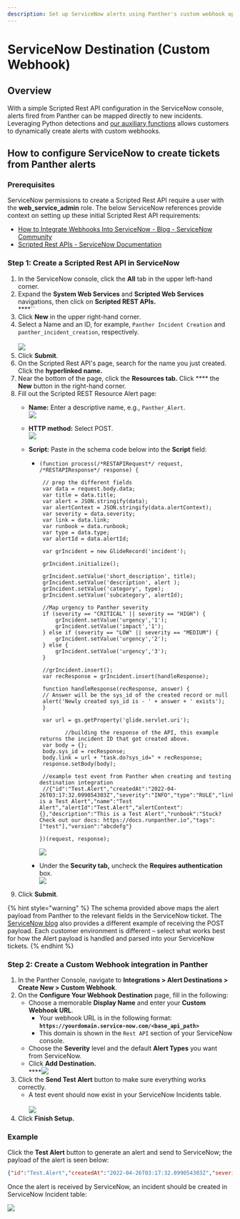 ```yaml
---
description: Set up ServiceNow alerts using Panther's custom webhook option
---
```


# ServiceNow Destination (Custom Webhook)

## Overview&#x20;

With a simple Scripted Rest API configuration in the ServiceNow console, alerts fired from Panther can be mapped directly to new incidents. Leveraging Python detections and [our auxiliary functions](https://docs.panther.com/writing-detections/detection-auxiliary-functions) allows customers to dynamically create alerts with custom webhooks.

## How to configure ServiceNow to create tickets from Panther alerts

### Prerequisites

ServiceNow permissions to create a Scripted Rest API require a user with the **web\_service\_admin** role. The below ServiceNow references provide context on setting up these initial Scripted Rest API requirements:

* [How to Integrate Webhooks Into ServiceNow - Blog - ServiceNow Community](https://community.servicenow.com/community?id=community\_blog\&sys\_id=886d2a29dbd0dbc01dcaf3231f9619b0)
* [Scripted Rest APIs - ServiceNow Documentation](https://docs.servicenow.com/en-US/bundle/sandiego-application-development/page/integrate/custom-web-services/task/t\_CreateAScriptedRESTService.html)

### Step 1: Create a Scripted Rest API in ServiceNow

1. In the ServiceNow console, click the **All** tab in the upper left-hand corner.&#x20;
2. Expand the **System Web Services** and **Scripted Web Services** navigations, then click on **Scripted REST APIs.**\
   ****<img src="../.gitbook/assets/image (4).png" alt="" data-size="original">``
3. Click **New** in the upper right-hand corner.&#x20;
4. Select a Name and an ID, for example, `Panther Incident Creation` and `panther_incident_creation`, respectively.\
   \
   ![](<../.gitbook/assets/image (12).png>)
5. Click **Submit**.
6. On the Scripted Rest API's page, search for the name you just created. Click the **hyperlinked name.**
7. Near the bottom of the page, click the **Resources tab.** Click **** the **New** button in the right-hand corner.
8. Fill out the Scripted REST Resource Alert page:
   * **Name:** Enter a descriptive name, e.g., `Panther_Alert`.  \
     ![](<../.gitbook/assets/Scripted REST ss name field.png>)
   * **HTTP method:** Select POST.\
     ![](<../.gitbook/assets/Scripted REST ss HTTP post.png>)
   *   **Script:** Paste in the schema code below into the **Script** field:

       *   ```
           (function process(/*RESTAPIRequest*/ request, /*RESTAPIResponse*/ response) {

           	// prep the different fields 
           	var data = request.body.data;
           	var title = data.title;
           	var alert = JSON.stringify(data);
           	var alertContext = JSON.stringify(data.alertContext);
           	var severity = data.severity;
           	var link = data.link;
           	var runbook = data.runbook;
           	var type = data.type;
           	var alertId = data.alertId;
           	
           	var grIncident = new GlideRecord('incident');

           	grIncident.initialize();
           	
           	grIncident.setValue('short_description', title);
           	grIncident.setValue('description', alert );
           	grIncident.setValue('category', type);
           	grIncident.setValue('subcategory', alertId);
           	
           	//Map urgency to Panther severity
           	if (severity == "CRITICAL" || severity == "HIGH") {
           		grIncident.setValue('urgency','1');
           		grIncident.setValue('impact','1');
           	} else if (severity == "LOW" || severity == "MEDIUM") {
           		grIncident.setValue('urgency','2');
           	} else {
           		grIncident.setValue('urgency','3');
           	}
           	
           	//grIncident.insert();
           	var recResponse = grIncident.insert(handleResponse);

           	function handleResponse(recResponse, answer) {
           	// Answer will be the sys_id of the created record or null
           	alert('Newly created sys_id is - ' + answer + ' exists');
           	}

           	var url = gs.getProperty('glide.servlet.uri');

                   //building the response of the API, this example returns the incident ID that got created above.
           	var body = {};
           	body.sys_id = recResponse;
           	body.link = url + "task.do?sys_id=" + recResponse;
           	response.setBody(body);
           	
           	//example test event from Panther when creating and testing destination integration
           	//{"id":"Test.Alert","createdAt":"2022-04-26T03:17:32.099054303Z","severity":"INFO","type":"RULE","link":"https://domain.runpanther.net","title":"This is a Test Alert","name":"Test Alert","alertId":"Test.Alert","alertContext":{},"description":"This is a Test Alert","runbook":"Stuck? Check out our docs: https://docs.runpanther.io","tags":["test"],"version":"abcdefg"}

           })(request, response);
           ```

           ![](<../.gitbook/assets/Scripted REST ss Script.png>)



       * Under the **Security tab,** uncheck the **Requires authentication** box.\
         ![](<../.gitbook/assets/servicenow authentication.png>)
9. Click **Submit**.

{% hint style="warning" %}
The schema provided above maps the alert payload from Panther to the relevant fields in the ServiceNow ticket. The [ServiceNow blog](https://community.servicenow.com/community?id=community\_blog\&sys\_id=886d2a29dbd0dbc01dcaf3231f9619b0) also provides a different example of receiving the POST payload. Each customer environment is different – select what works best for how the Alert payload is handled and parsed into your ServiceNow tickets.
{% endhint %}

### Step 2: Create a Custom Webhook integration in Panther

1. In the Panther Console, navigate to **Integrations > Alert Destinations > Create New > Custom Webhook**.
2. On the **Configure Your Webhook Destination** page, fill in the following:
   * Choose a memorable **Display Name** and enter your **Custom Webhook URL**.
     * Your webhook URL is in the following format: **`https://yourdomain.service-now.com/<base_api_path>`**&#x20;
     * This domain is shown in the `Rest API` section of your ServiceNow console.
   * Choose the **Severity** level and the default **Alert Types** you want from ServiceNow.&#x20;
   * Click **Add Destination.**\
     ****![](<../.gitbook/assets/custom webook destinations.png>)
3. Click the **Send Test Alert** button to make sure everything works correctly.
   * A test event should now exist in your ServiceNow Incidents table.\
     \
     &#x20;![](<../.gitbook/assets/image (5).png>)
4. Click **Finish Setup.**

### Example

Click the **Test Alert** button to generate an alert and send to ServiceNow; the payload of the alert is seen below:

```json
{"id":"Test.Alert","createdAt":"2022-04-26T03:17:32.099054303Z","severity":"INFO","type":"RULE","link":"https://domain.runpanther.net","title":"This is a Test Alert","name":"Test Alert","alertId":"Test.Alert","alertContext":{},"description":"This is a Test Alert","runbook":"Stuck? Check out our docs: https://docs.runpanther.io","tags":["test"],"version":"1"}
```

Once the alert is received by ServiceNow, an incident should be created in ServiceNow Incident table:

![](<../.gitbook/assets/image (6).png>)
